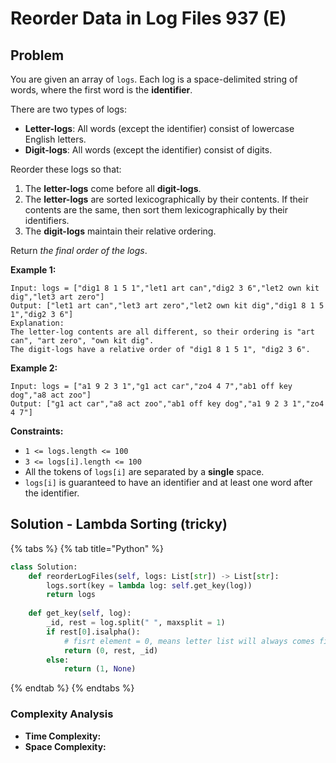 # Reorder Data in Log Files 937 \(E\)

## Problem

You are given an array of `logs`. Each log is a space-delimited string of words, where the first word is the **identifier**.

There are two types of logs:

* **Letter-logs**: All words \(except the identifier\) consist of lowercase English letters.
* **Digit-logs**: All words \(except the identifier\) consist of digits.

Reorder these logs so that:

1. The **letter-logs** come before all **digit-logs**.
2. The **letter-logs** are sorted lexicographically by their contents. If their contents are the same, then sort them lexicographically by their identifiers.
3. The **digit-logs** maintain their relative ordering.

Return _the final order of the logs_.

**Example 1:**

```text
Input: logs = ["dig1 8 1 5 1","let1 art can","dig2 3 6","let2 own kit dig","let3 art zero"]
Output: ["let1 art can","let3 art zero","let2 own kit dig","dig1 8 1 5 1","dig2 3 6"]
Explanation:
The letter-log contents are all different, so their ordering is "art can", "art zero", "own kit dig".
The digit-logs have a relative order of "dig1 8 1 5 1", "dig2 3 6".
```

**Example 2:**

```text
Input: logs = ["a1 9 2 3 1","g1 act car","zo4 4 7","ab1 off key dog","a8 act zoo"]
Output: ["g1 act car","a8 act zoo","ab1 off key dog","a1 9 2 3 1","zo4 4 7"]
```

**Constraints:**

* `1 <= logs.length <= 100`
* `3 <= logs[i].length <= 100`
* All the tokens of `logs[i]` are separated by a **single** space.
* `logs[i]` is guaranteed to have an identifier and at least one word after the identifier.

## Solution - Lambda Sorting \(tricky\)

{% tabs %}
{% tab title="Python" %}
```python
class Solution:
    def reorderLogFiles(self, logs: List[str]) -> List[str]:
        logs.sort(key = lambda log: self.get_key(log))
        return logs
    
    def get_key(self, log):
        _id, rest = log.split(" ", maxsplit = 1)
        if rest[0].isalpha():
            # fisrt element = 0, means letter list will always comes first
            return (0, rest, _id)
        else:
            return (1, None)
```
{% endtab %}
{% endtabs %}

### Complexity Analysis

* **Time Complexity:**
* **Space Complexity:**

